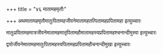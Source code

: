 +++
title = "४६ मातामहमृतौः"

+++
अथमातामहमृतौमातुःपितामहजीवनेमातामहतत्पितामहप्रपितामहा इत्युच्चारः

मातुःप्रपितामहमात्रजीवनेमातामहमातृपितामहौमातामहस्यप्रपितामहश्चनान्दीमुस्वा इत्युच्चारः

द्वयोर्जीवनेमातामहमातुःपितामहस्यपितामहप्रपितामहौचनान्दीमुखा इत्युच्चारः

